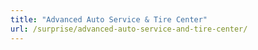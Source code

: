 ```yaml
---
title: "Advanced Auto Service & Tire Center"
url: /surprise/advanced-auto-service-and-tire-center/
---
```

